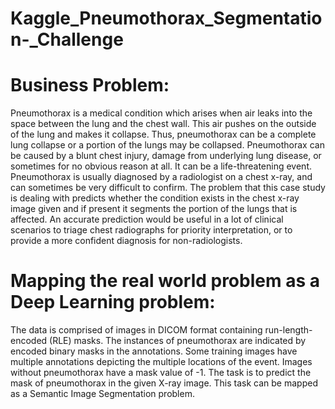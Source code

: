# Kaggle_Pneumothorax_Segmentation-_Challenge
# Business Problem:
Pneumothorax is a medical condition which arises when air leaks into the space between the lung and the chest wall. This air pushes on the outside of the lung and makes it collapse. Thus, pneumothorax can be a complete lung collapse or a portion of the lungs may be collapsed. Pneumothorax can be caused by a blunt chest injury, damage from underlying lung disease, or sometimes for no obvious reason at all. It can be a life-threatening event.
Pneumothorax is usually diagnosed by a radiologist on a chest x-ray, and can sometimes be very difficult to confirm. The problem that this case study is dealing with predicts whether the condition exists in the chest x-ray image given and if present it segments the portion of the lungs that is affected. An accurate prediction would be useful in a lot of clinical scenarios to triage chest radiographs for priority interpretation, or to provide a more confident diagnosis for non-radiologists.
# Mapping the real world problem as a Deep Learning problem:
The data is comprised of images in DICOM format containing run-length-encoded (RLE) masks. The instances of pneumothorax are indicated by encoded binary masks in the annotations. Some training images have multiple annotations depicting the multiple locations of the event. Images without pneumothorax have a mask value of -1. The task is to predict the mask of pneumothorax in the given X-ray image. This task can be mapped as a Semantic Image Segmentation problem.
